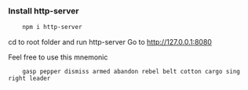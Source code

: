 ### Install http-server

```bash
    npm i http-server
```
cd to root folder and run http-server
Go to http://127.0.0.1:8080


Feel free to use this mnemonic

```text
    gasp pepper dismiss armed abandon rebel belt cotton cargo sing right leader
```